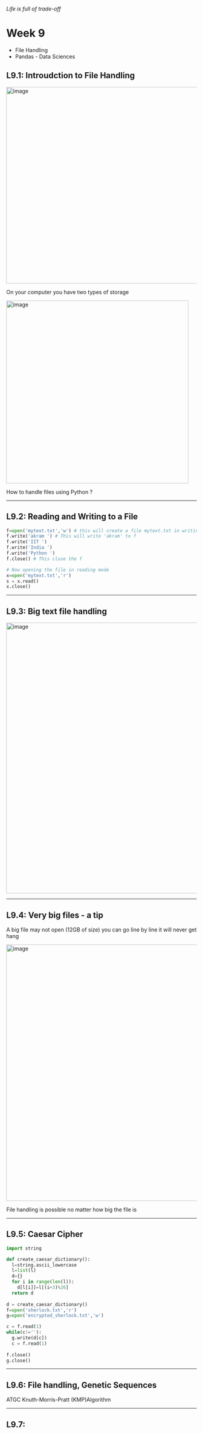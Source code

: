 *Life is full of trade-off*
# Week 9
* File Handling
* Pandas - Data Sciences

## L9.1: Introudction to File Handling

<img width="518" alt="image" src="https://user-images.githubusercontent.com/52348635/155841471-ff3cd20c-2464-44e6-ae53-9e8005feeee2.png">

On your computer you have two types of storage

<img width="482" alt="image" src="https://user-images.githubusercontent.com/52348635/155841525-a1cb5f19-13de-45a8-b1b1-95b168c46a90.png">

How to handle files using Python ?

***

## L9.2: Reading and Writing to a File

```python
f=open('mytext.txt','w') # this will create a file mytext.txt in writing mode
f.write('akram ') # This will write 'akram' to f
f.write('IIT ')
f.write('India ')
f.write('Python ')
f.close() # This close the f

# Now opening the file in reading mode
x=open('mytext.txt','r')
s = x.read()
x.close()

```

***

## L9.3: Big text file handling

<img width="714" alt="image" src="https://user-images.githubusercontent.com/52348635/155842598-5b7afc0e-c4fd-4683-b7f6-907c9bf1cf64.png">

***

## L9.4: Very big files - a tip
A big file may not open (12GB of size)
you can go line by line
it will never get hang

<img width="676" alt="image" src="https://user-images.githubusercontent.com/52348635/155842828-de0b265a-89b2-42ba-a8b2-29c463fc0b26.png">

File handling is possible no matter how big the file is

***

## L9.5: Caesar Cipher

```python
import string

def create_caesar_dictionary():
  l=string.ascii_lowercase
  l=list(l)
  d={}
  for i in range(len(l)):
    d[l[i]]=l[(i+3)%26]
  return d
  
d = create_caesar_dictionary()
f=open('sherlock.txt','r')
g=open('encrypted_sherlock.txt','w')

c = f.read(1)
while(c!=''):
  g.write(d[c])
  c = f.read(1)
  
f.close()
g.close()

```

***

## L9.6: File handling, Genetic Sequences

ATGC 
Knuth-Morris-Pratt (KMP)Algorithm

***

## L9.7: 
